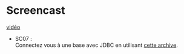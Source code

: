 # Screencast

[vidéo](https://www.youtube.com/watch?v=hUk4JXJTmjM)

* SC07 :  
Connectez vous à une base avec JDBC en utilisant [cette archive](https://github.com/gdufrene/mooc_jee_spring/raw/master/week1/screencast/sc07.zip).
